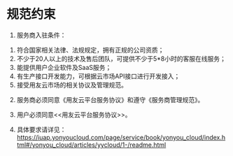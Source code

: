 # 规范约束

1.	服务商入驻条件：  
1)	符合国家相关法律、法规规定，拥有正规的公司资质；  
2)	不少于20人以上的技术及售后团队，可提供不少于5*8小时的客服在线服务；  
3)	能提供用户企业软件及SaaS服务；  
4)	有生产接口开发能力，可根据云市场API接口进行开发接入；  
5)	接受用友云市场的相关协议及管理规范。  
	
2.	服务商必须同意《用友云平台服务协议》和遵守《服务商管理规范》。  
3.	用户必须同意<<用友云平台服务协议>>。 

4.	具体要求请详见：
https://iuap.yonyoucloud.com/page/service/book/yonyou_cloud/index.html#/yonyou_cloud/articles/yycloud/1-/readme.html

